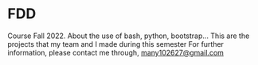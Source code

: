 # FDD
Course Fall 2022. About the use of bash, python, bootstrap...
This are the projects that my team and I made during this semester
For further information, please contact me through,
many102627@gmail.com
